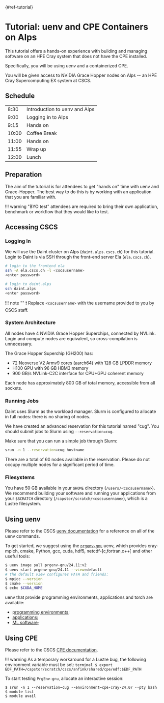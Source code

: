 [](){#ref-tutorial}
# Tutorial: uenv and CPE Containers on Alps

This tutorial offers a hands-on experience with building and managing software on an HPE Cray system that does not have the CPE installed.

Specifically, you will be using uenv and a containerized CPE.

You will be given access to NVIDIA Grace Hopper nodes on Alps -- an HPE Cray Supercomputing EX system at CSCS.

## Schedule

| | |
|---|---|
| 8:30  | Introduction to uenv and Alps |
| 9:00  | Logging in to Alps|
| 9:15  | Hands on |
| 10:00 | Coffee Break |
| 11:00 | Hands on |
| 11:55 | Wrap up |
| 12:00 | Lunch


## Preparation

The aim of the tutorial is for attendees to get "hands on" time with uenv and Grace-Hopper.
The best way to do this is by working with an application that you are familiar with.

!!! warning "BYO test"
    attendees are required to bring their own application, benchmark or workflow that they would like to test.

## Accessing CSCS

### Logging In

We will use the Daint cluster on Alps (`daint.alps.cscs.ch`) for this tutorial. Login to Daint is via SSH through the front-end server Ela (`ela.cscs.ch`). 

```bash
# login to the frontend ela
ssh -A ela.cscs.ch -l <cscsusername>
<enter password>

# login to daint.alps
ssh daint.alps
<enter password>
```

!!! note ""
    :exclamation: Replace `<cscsusername>` with the username provided to you by CSCS staff.

### System Architecture

All nodes have 4 NVIDIA Grace Hopper Superchips, connected by NVLink. Login and compute nodes are equivalent, so cross-compilation is unnecessary. 

The Grace Hopper Superchip (GH200) has: 

- 72 Neoverse V2 Armv9 cores (aarch64) with 128 GB LPDDR memory
- H100 GPU with 96 GB HBM3 memory
- 900 GB/s NVLink-C2C interface for CPU+GPU coherent memory  

Each node has approximately 800 GB of total memory, accessible from all sockets. 

### Running Jobs

Daint uses Slurm as the workload manager. Slurm is configured to allocate in full nodes: there is no sharing of nodes. 

We have created an advanced reservation for this tutorial named "cug". You should submit jobs to Slurm using `--reservation=cug`. 

Make sure that you can run a simple job through Slurm: 

```bash
srun -n 1 --reservation=cug hostname
```

There are a total of 60 nodes available in the reservation. Please do not occupy multiple nodes for a significant period of time.  

### Filesystems

You have 50 GB available in your `$HOME` directory (`/users/<cscsusername>`).
We recommend building your software and running your applications from your `$SCRATCH` directory (`/capstor/scratch/<cscsusername>`), which is a Lustre filesystem.

## Using uenv

Please refer to the CSCS [uenv documentation](https://eth-cscs.github.io/cscs-docs/software/uenv/) for a reference on all of the uenv commands.

To get started, we suggest using the [`prgenv-gnu`](https://eth-cscs.github.io/cscs-docs/software/prgenv/prgenv-gnu/#prgenv-gnu) uenv, which provides cray-mpich, cmake, Python, gcc, cuda, hdf5, netcdf-[c,fortran,c++] and other useful tools:

```bash
$ uenv image pull prgenv-gnu/24.11:v2
$ uenv start prgenv-gnu/24.11 --view=default
# the default view configures PATH and friends:
$ mpicc --version
$ cmake --version
$ echo $CUDA_HOME
```

uenv that provide programming environments, applications and torch are available:

* [programming environments](https://eth-cscs.github.io/cscs-docs/software/prgenv);
* [applications](https://eth-cscs.github.io/cscs-docs/software/sciapps/);
* [ML software](https://eth-cscs.github.io/cscs-docs/software/ml/);

## Using CPE

Please refer to the CSCS [CPE documentation](https://eth-cscs.github.io/cscs-docs/software/prgenv/cpe).

!!! warning
    As a temporary workaround for a Lustre bug, the following environment variable must be set:
    ```terminal
    $ export EDF_PATH=/capstor/scratch/cscs/anfink/shared/cpe/edf:$EDF_PATH
    ```

To start testing `PrgEnv-gnu`, allocate an interactive session:
```console
$ srun -n 1 --reservation=cug --environment=cpe-cray-24.07 --pty bash
$ module list
$ module avail
```
